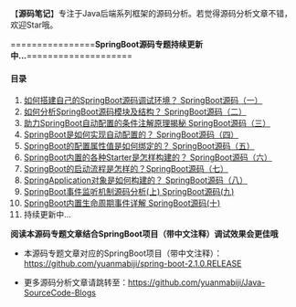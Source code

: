 【**源码笔记**】专注于Java后端系列框架的源码分析。若觉得源码分析文章不错，欢迎Star哦。



================**SpringBoot源码专题持续更新中...**====================

#### 目录

1. [如何搭建自己的SpringBoot源码调试环境？ SpringBoot源码（一）](https://github.com/yuanmabiji/Java-SourceCode-Blogs/blob/master/SpringBoot/1%20%E5%A6%82%E4%BD%95%E6%90%AD%E5%BB%BA%E8%87%AA%E5%B7%B1%E7%9A%84SpringBoot%E6%BA%90%E7%A0%81%E8%B0%83%E8%AF%95%E7%8E%AF%E5%A2%83%EF%BC%9F%20%20SpringBoot%E6%BA%90%E7%A0%81%EF%BC%88%E4%B8%80%EF%BC%89.md)
2. [如何分析SpringBoot源码模块及结构？ SpringBoot源码（二）](https://github.com/yuanmabiji/Java-SourceCode-Blogs/blob/master/SpringBoot/2%20%E5%A6%82%E4%BD%95%E5%88%86%E6%9E%90SpringBoot%E6%BA%90%E7%A0%81%E6%A8%A1%E5%9D%97%E5%8F%8A%E7%BB%93%E6%9E%84%EF%BC%9F%20%20SpringBoot%E6%BA%90%E7%A0%81%EF%BC%88%E4%BA%8C%EF%BC%89.md)
3. [助力SpringBoot自动配置的条件注解原理揭秘 SpringBoot源码（三）](https://github.com/yuanmabiji/Java-SourceCode-Blogs/blob/master/SpringBoot/3%20%E5%8A%A9%E5%8A%9BSpringBoot%E8%87%AA%E5%8A%A8%E9%85%8D%E7%BD%AE%E7%9A%84%E6%9D%A1%E4%BB%B6%E6%B3%A8%E8%A7%A3%E5%8E%9F%E7%90%86%E6%8F%AD%E7%A7%98%20%20SpringBoot%E6%BA%90%E7%A0%81%EF%BC%88%E4%B8%89%EF%BC%89.md)
4. [SpringBoot是如何实现自动配置的？ SpringBoot源码（四）](https://github.com/yuanmabiji/Java-SourceCode-Blogs/blob/master/SpringBoot/4%20SpringBoot%E6%98%AF%E5%A6%82%E4%BD%95%E5%AE%9E%E7%8E%B0%E8%87%AA%E5%8A%A8%E9%85%8D%E7%BD%AE%E7%9A%84%EF%BC%9F%20%20SpringBoot%E6%BA%90%E7%A0%81%EF%BC%88%E5%9B%9B%EF%BC%89.md)
5. [SpringBoot的配置属性值是如何绑定的？ SpringBoot源码（五）](https://github.com/yuanmabiji/Java-SourceCode-Blogs/blob/master/SpringBoot/5%20SpringBoot%E7%9A%84%E9%85%8D%E7%BD%AE%E5%B1%9E%E6%80%A7%E5%80%BC%E6%98%AF%E5%A6%82%E4%BD%95%E7%BB%91%E5%AE%9A%E7%9A%84%EF%BC%9F%20SpringBoot%E6%BA%90%E7%A0%81%EF%BC%88%E4%BA%94%EF%BC%89.md)
6. [SpringBoot内置的各种Starter是怎样构建的？ SpringBoot源码（六）](https://github.com/yuanmabiji/Java-SourceCode-Blogs/blob/master/SpringBoot/6%20SpringBoot%E5%86%85%E7%BD%AE%E7%9A%84%E5%90%84%E7%A7%8DStarter%E6%98%AF%E6%80%8E%E6%A0%B7%E6%9E%84%E5%BB%BA%E7%9A%84%EF%BC%9F%20%20SpringBoot%E6%BA%90%E7%A0%81%EF%BC%88%E5%85%AD%EF%BC%89.md)
7. [SpringBoot的启动流程是怎样的？SpringBoot源码（七）](https://github.com/yuanmabiji/Java-SourceCode-Blogs/blob/master/SpringBoot/7%20SpringBoot%E7%9A%84%E5%90%AF%E5%8A%A8%E6%B5%81%E7%A8%8B%E6%98%AF%E6%80%8E%E6%A0%B7%E7%9A%84%EF%BC%9FSpringBoot%E6%BA%90%E7%A0%81%EF%BC%88%E4%B8%83%EF%BC%89.md)
8. [SpringApplication对象是如何构建的？ SpringBoot源码（八）](https://github.com/yuanmabiji/Java-SourceCode-Blogs/blob/master/SpringBoot/8%20SpringApplication%E5%AF%B9%E8%B1%A1%E6%98%AF%E5%A6%82%E4%BD%95%E6%9E%84%E5%BB%BA%E7%9A%84%EF%BC%9F%20SpringBoot%E6%BA%90%E7%A0%81%EF%BC%88%E5%85%AB%EF%BC%89.md)
9. [SpringBoot事件监听机制源码分析(上) SpringBoot源码(九)](https://github.com/yuanmabiji/Java-SourceCode-Blogs/blob/master/SpringBoot/9%20SpringBoot%E4%BA%8B%E4%BB%B6%E7%9B%91%E5%90%AC%E6%9C%BA%E5%88%B6%E6%BA%90%E7%A0%81%E5%88%86%E6%9E%90(%E4%B8%8A)%20SpringBoot%E6%BA%90%E7%A0%81(%E4%B9%9D).md)
10. [SpringBoot内置生命周期事件详解  SpringBoot源码(十)](https://github.com/yuanmabiji/Java-SourceCode-Blogs/blob/master/SpringBoot/10%20SpringBoot%E5%86%85%E7%BD%AE%E7%94%9F%E5%91%BD%E5%91%A8%E6%9C%9F%E4%BA%8B%E4%BB%B6%E8%AF%A6%E8%A7%A3%20%20SpringBoot%E6%BA%90%E7%A0%81(%E5%8D%81).md)
11. 持续更新中...

**阅读本源码专题文章结合SpringBoot项目（带中文注释）调试效果会更佳哦**

* 本源码专题文章对应的SpringBoot项目（带中文注释）：https://github.com/yuanmabiji/spring-boot-2.1.0.RELEASE


* 更多源码分析文章请跳转至：https://github.com/yuanmabiji/Java-SourceCode-Blogs


